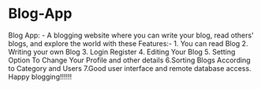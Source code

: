 # Blog-App
Blog App: - A blogging website where you can write your blog, read others' blogs, and explore the world with these Features:- 1. You can read Blog 2. Writing your own Blog 3. Login Register 4. Editing Your Blog 5. Setting Option To Change Your Profile and other details 6.Sorting Blogs According to Category and Users 7.Good user interface and remote database access. Happy blogging!!!!!!
